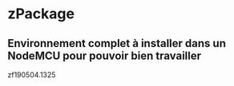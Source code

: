# zPackage

## Environnement complet à installer dans un NodeMCU pour pouvoir bien travailler








zf190504.1325
